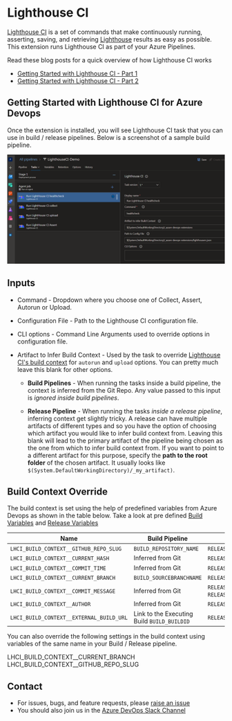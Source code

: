 # Lighthouse CI

[Lighthouse CI](https://github.com/GoogleChrome/lighthouse-ci) is a set of commands that make continuously running, asserting, saving, and retrieving [Lighthouse](https://github.com/GoogleChrome/lighthouse) results as easy as possible.
This extension runs Lighthouse CI as part of your Azure Pipelines.

Read these blog posts for a quick overview of how Lighthouse CI works

- [Getting Started with Lighthouse CI - Part 1](https://www.gurucharan.in/web/nodejs/lighthouse-ci-the-complete-guide-part-1/)
- [Getting Started with Lighthouse CI - Part 2](https://www.gurucharan.in/web/nodejs/lighthouse-ci-the-complete-guide-part-2/)

## Getting Started with Lighthouse CI for Azure Devops

Once the extension is installed, you will see Lighthouse CI task that you can use in build / release pipelines. Below is a screenshot of a sample build pipeline.

![Lighthouse CI Sample Pipeline](https://raw.githubusercontent.com/GuruCharan94/azure-devops-extensions/master/lighthouse-ci/images/demo-pipeline.png)

## Inputs

- Command - Dropdown where you choose one of Collect, Assert, Autorun or Upload.

- Configuration File - Path to the Lighthouse CI configuration file.
  
- CLI options - Command Line Arguments used to override options in configuration file.

- Artifact to Infer Build Context - Used by the task to override [Lighthouse CI's build context](https://github.com/GoogleChrome/lighthouse-ci/blob/master/docs/cli.md#build-context) for `autorun` and `upload` options. You can pretty much leave this blank for other options.

  - **Build Pipelines** - When running the tasks inside a build pipeline, the context is inferred from the Git Repo. Any value passed to this input is *ignored inside build pipelines*.

  - **Release Pipeline** - When running the tasks *inside a release pipeline*, inferring context get slightly tricky. A release can have multiple artifacts of different types and so you have the option of choosing which artifact you would like to infer build context from. Leaving this blank will lead to the primary artifact of the pipeline being chosen as the one from which to infer build context from. If you want to point to a different artifact for this purpose, specify the **path to the root folder** of the chosen artifact. It usually looks like `$(System.DefaultWorkingDirectory)/_my_artifact)`.

## Build Context Override

The build context is set using the help of predefined variables from Azure Devops as shown in the table below. Take a look at pre defined [Build Variables](https://docs.microsoft.com/en-us/azure/devops/pipelines/build/variables?view=azure-devops&tabs=yaml) and [Release Variables](https://docs.microsoft.com/en-us/azure/devops/pipelines/release/variables?view=azure-devops&tabs=batch)

| Name                                     | Build Pipeline                                  | Release Pipeline
| ---------------------------------------- | ----------------------------------------------- |-----------------------------------
| `LHCI_BUILD_CONTEXT__GITHUB_REPO_SLUG`   | `BUILD_REPOSITORY_NAME`                         | `RELEASE_ARTIFACTS_${artifactAlias}_REPOSITORY_NAME`
| `LHCI_BUILD_CONTEXT__CURRENT_HASH`       | Inferred from Git                               | `RELEASE_ARTIFACTS_${artifactAlias}_SOURCEVERSION`
| `LHCI_BUILD_CONTEXT__COMMIT_TIME`        | Inferred from Git                               | `RELEASE_DEPLOYMENT_STARTTIME`
| `LHCI_BUILD_CONTEXT__CURRENT_BRANCH`     | `BUILD_SOURCEBRANCHNAME`                        | `RELEASE_ARTIFACTS_${artifactAlias}_SOURCEBRANCH`
| `LHCI_BUILD_CONTEXT__COMMIT_MESSAGE`     | Inferred from Git                               | `RELEASE_DEFINITIONNAME` - `RELEASE_RELEASENAME` - `RELEASE_ENVIRONMENTNAME`
| `LHCI_BUILD_CONTEXT__AUTHOR`             | Inferred from Git                               | `RELEASE_RELEASENAME`
| `LHCI_BUILD_CONTEXT__EXTERNAL_BUILD_URL` | Link to the Executing Build `BUILD_BUILDID`     | `RELEASE_RELEASEWEBURL`

You can also override the following settings in the build context using variables of the same name in your Build / Release pipeline.

LHCI_BUILD_CONTEXT__CURRENT_BRANCH
LHCI_BUILD_CONTEXT__GITHUB_REPO_SLUG

## Contact

- For issues, bugs, and feature requests, please [raise an issue](https://github.com/GuruCharan94/azure-devops-extensions/issues/new)
- You should also join us in the [Azure DevOps Slack Channel](http://www.azuredevops.club/)
